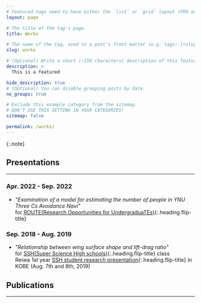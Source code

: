```yaml
---
# Featured tags need to have either the `list` or `grid` layout (PRO only).
layout: page

# The title of the tag's page.
title: Works

# The name of the tag, used in a post's front matter (e.g. tags: [<slug>]).
slug: works

# (Optional) Write a short (~150 characters) description of this featured tag.
description: >
  This is a featured 

hide_description: true
# (Optional) You can disable grouping posts by date.
no_groups: true

# Exclude this example category from the sitemap.
# DON'T USE THIS SETTING IN YOUR CATEGORIES!
sitemap: false

permalink: /works/
---
```


{:.note}


## Presentations
----------------------------------------------------------------
### Apr. 2022 - Sep. 2022
* *"Examination of a model for estimating the number of people in YNU Three Cs Avoidance Navi"* <br>
for [ROUTE(Research Opportunities for UndergraduaTEs)]{:.heading.flip-title}

### Sep. 2018 - Aug. 2019
* *"Relationship between wing surface shape and lift-drag ratio"* <br>
for [SSH(Super Science High schools)]{:.heading.flip-title} class <br>
Reiwa 1st year [SSH student research presentation]{:.heading.flip-title} in KOBE (Aug. 7th and 8th, 2019)


## Publications
----------------------------------------------------------------



[ROUTE(Research Opportunities for UndergraduaTEs)]: http://es-route.ynu.ac.jp/

[SSH(Super Science High schools)]: https://www.jst.go.jp/cpse/ssh/index.html

[SSH student research presentation]: https://www.jst.go.jp/cpse/ssh/ssh/public/sshevent.html 

